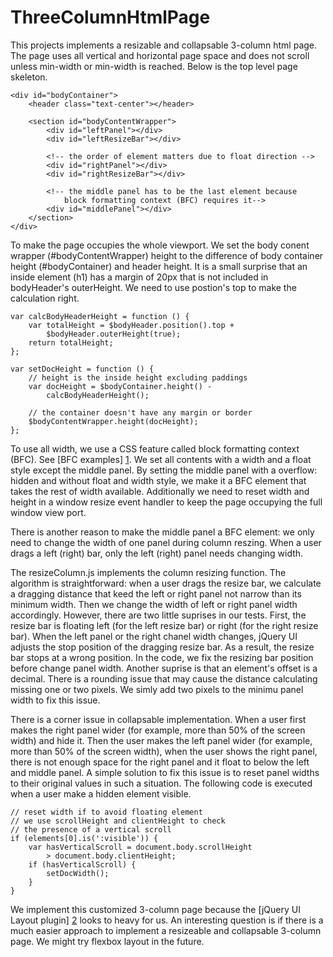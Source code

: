 ThreeColumnHtmlPage
===================

This projects implements a resizable and collapsable 3-column html page. The page uses all vertical and horizontal page space and does not scroll unless min-width or min-width is reached. Below is the top level page skeleton. 
    
    <div id="bodyContainer">
        <header class="text-center"></header>

        <section id="bodyContentWrapper">
            <div id="leftPanel"></div>
            <div id="leftResizeBar"></div>

            <!-- the order of element matters due to float direction -->
            <div id="rightPanel"></div>
            <div id="rightResizeBar"></div>

            <!-- the middle panel has to be the last element because 
                block formatting context (BFC) requires it-->
            <div id="middlePanel"></div>
        </section>
    </div>

To make the page occupies the whole viewport. We set the body conent wrapper (#bodyContentWrapper) height to the difference of body container height (#bodyContainer) and header height. It is a small surprise that an inside element (h1) has a margin of 20px that is not included in  bodyHeader's outerHeight. We need to use postion's top to make the calculation right.  

    var calcBodyHeaderHeight = function () {
        var totalHeight = $bodyHeader.position().top +
            $bodyHeader.outerHeight(true);
        return totalHeight;
    };

    var setDocHeight = function () {
        // height is the inside height excluding paddings
        var docHeight = $bodyContainer.height() -
            calcBodyHeaderHeight();

        // the container doesn't have any margin or border
        $bodyContentWrapper.height(docHeight);
    };

To use all width, we use a CSS feature called block formatting context (BFC). See [BFC examples] [1]. We set all contents with a width and a float style except the middle panel. By setting the middle panel with a overflow: hidden and without float and width style, we make it a BFC element that takes the rest of width available. Additionally we need to reset width and height in a window resize event handler to keep the page occupying the full window view port.

There is another reason to make the middle panel a BFC element: we only need to change the width of one panel during column reszing. When a user drags a left (right) bar, only the left (right) panel needs changing width. 

The resizeColumn.js implements the column resizing function. The algorithm is straightforward: when a user drags the resize bar, we calculate a dragging distance that keed the left or right panel not narrow than its minimum width. Then we change the width of left or right panel width accordingly. However, there are two little suprises in our tests. First, the resize bar is floating left (for the left resize bar) or right (for the right resize bar). When the left panel or the right chanel width changes, jQuery UI adjusts the stop position of the dragging resize bar. As a result, the resize bar stops at a wrong position. In the code, we fix the resizing bar position before change panel width. Another suprise is that an element's offset is a decimal. There is a rounding issue that may cause the distance calculating missing one or two pixels. We simly add two pixels to the minimu panel width to fix this issue. 

There is a corner issue in collapsable implementation. When a user first makes the right panel wider (for example, more than 50% of the screen width) and hide it. Then the user makes the left panel wider (for example, more than 50% of the screen width), when the user shows the right panel, there is not enough space for the right panel and it float to below the left and middle panel. A simple solution to fix this issue is to reset panel widths to their original values in such a situation. The following code is executed when a user make a hidden element visible. 
    
    // reset width if to avoid floating element
    // we use scrollHeight and clientHeight to check 
    // the presence of a vertical scroll
    if (elements[0].is(':visible')) {
        var hasVerticalScroll = document.body.scrollHeight
            > document.body.clientHeight;
        if (hasVerticalScroll) {
            setDocWidth();
        }
    }

We implement this customized 3-column page because the [jQuery UI Layout plugin] [2] looks to heavy for us. An interesting question is if there is a much easier approach to implement a resizeable and collapsable 3-column page. We might try flexbox layout in the future. 


[1]: http://www.stubbornella.org/content/2009/07/23/overflow-a-secret-benefit/

[2]: http://layout.jquery-dev.net/
